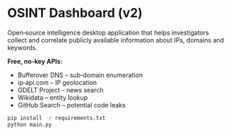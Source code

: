 # OSINT Dashboard (v2)

Open‑source intelligence desktop application that helps investigators collect
and correlate publicly available information about IPs, domains and keywords.

**Free, no‑key APIs:**
* Bufferover DNS – sub‑domain enumeration
* ip‑api.com – IP geolocation
* GDELT Project – news search
* Wikidata – entity lookup
* GitHub Search – potential code leaks

```bash
pip install -r requirements.txt
python main.py
```
